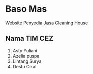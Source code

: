 # Baso Mas
Website Penyedia Jasa Cleaning House

## Nama TIM CEZ
1. Asty Yuliani
2. Azelia puspa 
3. Lintang Surya
4. Destu Cikal



